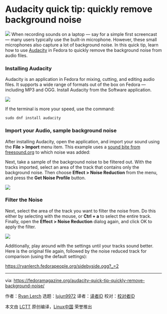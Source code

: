 Audacity quick tip: quickly remove background noise
======

![](https://fedoramagazine.org/wp-content/uploads/2018/03/audacity-noise-816x345.png)
When recording sounds on a laptop — say for a simple first screencast — many users typically use the built-in microphone. However, these small microphones also capture a lot of background noise. In this quick tip, learn how to use [Audacity][1] in Fedora to quickly remove the background noise from audio files.

### Installing Audacity

Audacity is an application in Fedora for mixing, cutting, and editing audio files. It supports a wide range of formats out of the box on Fedora — including MP3 and OGG. Install Audacity from the Software application.

![][2]

If the terminal is more your speed, use the command:
```
sudo dnf install audacity

```

### Import your Audio, sample background noise

After installing Audacity, open the application, and import your sound using the **File > Import** menu item. This example uses a [sound bite from freesound.org][3] to which noise was added:

Next, take a sample of the background noise to be filtered out. With the tracks imported, select an area of the track that contains only the background noise. Then choose **Effect > Noise Reduction** from the menu, and press the **Get Noise Profile** button.

![][4]

### Filter the Noise

Next, select the area of the track you want to filter the noise from. Do this either by selecting with the mouse, or **Ctrl + a** to select the entire track. Finally, open the **Effect > Noise Reduction** dialog again, and click OK to apply the filter.

![][5]

Additionally, play around with the settings until your tracks sound better. Here is the original file again, followed by the noise reduced track for comparison (using the default settings):

https://ryanlerch.fedorapeople.org/sidebyside.ogg?_=2

--------------------------------------------------------------------------------

via: https://fedoramagazine.org/audacity-quick-tip-quickly-remove-background-noise/

作者：[Ryan Lerch][a]
选题：[lujun9972](https://github.com/lujun9972)
译者：[译者ID](https://github.com/译者ID)
校对：[校对者ID](https://github.com/校对者ID)

本文由 [LCTT](https://github.com/LCTT/TranslateProject) 原创编译，[Linux中国](https://linux.cn/) 荣誉推出

[a]: https://fedoramagazine.org/introducing-flatpak/
[1]:https://www.audacityteam.org/
[2]:https://fedoramagazine.org/wp-content/uploads/2018/03/audacity-software.jpg
[3]:https://freesound.org/people/levinj/sounds/8323/
[4]:https://fedoramagazine.org/wp-content/uploads/2018/03/select-noise-profile.gif
[5]:https://fedoramagazine.org/wp-content/uploads/2018/03/apply-filter.gif
